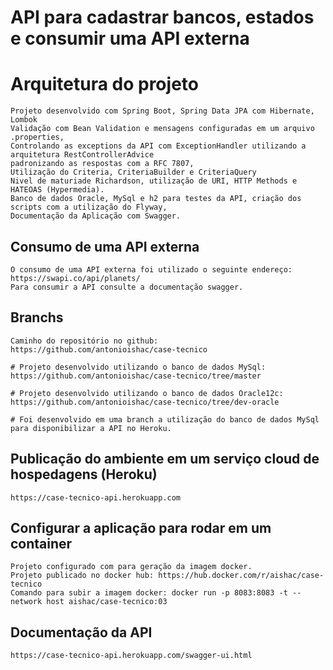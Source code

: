 # API para cadastrar bancos, estados e consumir uma API externa

#  Arquitetura do projeto
	Projeto desenvolvido com Spring Boot, Spring Data JPA com Hibernate, Lombok
	Validação com Bean Validation e mensagens configuradas em um arquivo .properties,
	Controlando as exceptions da API com ExceptionHandler utilizando a arquitetura RestControllerAdvice
	padronizando as respostas com a RFC 7807,
	Utilização do Criteria, CriteriaBuilder e CriteriaQuery
	Nivel de maturiade Richardson, utilização de URI, HTTP Methods e HATEOAS (Hypermedia).
	Banco de dados Oracle, MySql e h2 para testes da API, criação dos scripts com a utilização do Flyway,
	Documentação da Aplicação com Swagger.

##	Consumo de uma API externa
	O consumo de uma API externa foi utilizado o seguinte endereço: https://swapi.co/api/planets/
	Para consumir a API consulte a documentação swagger.

##	Branchs
	Caminho do repositório no github: https://github.com/antonioishac/case-tecnico
	
	# Projeto desenvolvido utilizando o banco de dados MySql: https://github.com/antonioishac/case-tecnico/tree/master

	# Projeto desenvolvido utilizando o banco de dados Oracle12c: https://github.com/antonioishac/case-tecnico/tree/dev-oracle

	# Foi desenvolvido em uma branch a utilização do banco de dados MySql para disponibilizar a API no Heroku.


##	Publicação do ambiente em um serviço cloud de hospedagens (Heroku)
	https://case-tecnico-api.herokuapp.com

##	Configurar a aplicação para rodar em um container
	Projeto configurado com para geração da imagem docker.
	Projeto publicado no docker hub: https://hub.docker.com/r/aishac/case-tecnico
	Comando para subir a imagem docker: docker run -p 8083:8083 -t --network host aishac/case-tecnico:03	

##	Documentação da API
	https://case-tecnico-api.herokuapp.com/swagger-ui.html
